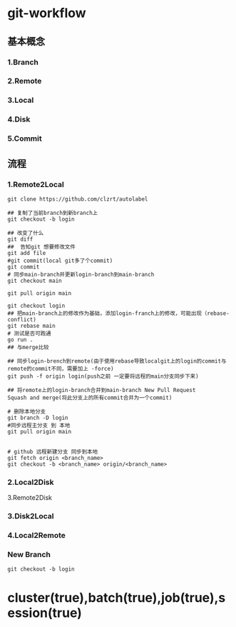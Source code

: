 # git-workflow

## 基本概念

### 1.Branch

### 2.Remote

### 3.Local

### 4.Disk

### 5.Commit

## 流程

### 1.Remote2Local

```shell
git clone https://github.com/clzrt/autolabel

## 复制了当前branch到新branch上
git checkout -b login

## 改变了什么
git diff
##  告知git 想要修改文件
git add file
#git commit(local git多了个commit)
git commit
# 同步main-branch并更新login-branch到main-branch
git checkout main

git pull origin main

git checkout login
## 把main-branch上的修改作为基础，添加login-franch上的修改，可能出现（rebase-conflict)
git rebase main
# 测试是否可跑通
go run .
## 与merge比较

## 同步login-brench到remote(由于使用rebase导致localgit上的login的commit与remote的commit不同，需要加上 -force)
git push -f origin login(push之前 一定要将远程的main分支同步下来)

## 将remote上的login-branch合并到main-branch New Pull Request
Squash and merge(将此分支上的所有commit合并为一个commit)

# 删除本地分支
git branch -D login
#同步远程主分支 到 本地
git pull origin main


# github 远程新建分支 同步到本地
git fetch origin <branch_name>
git checkout -b <branch_name> origin/<branch_name>
```

### 2.Local2Disk

3.Remote2Disk

### 3.Disk2Local

### 4.Local2Remote

### New Branch

```shell
git checkout -b login
```

# cluster(true),batch(true),job(true),session(true)